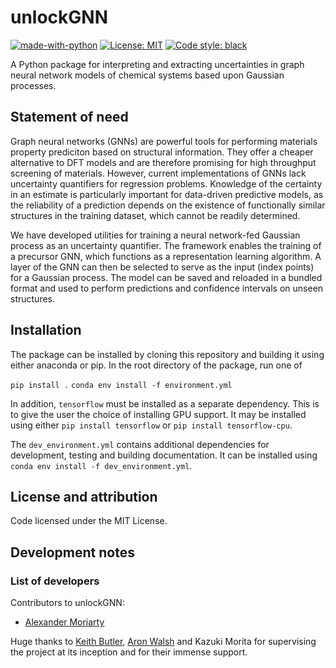 # unlockGNN

[![made-with-python](https://img.shields.io/badge/Made%20with-Python-1f425f.svg)](https://www.python.org/)
[![License: MIT](https://img.shields.io/badge/License-MIT-yellow.svg)](https://opensource.org/licenses/MIT)
[![Code style: black](https://img.shields.io/badge/code%20style-black-000000.svg)](https://github.com/psf/black)

A Python package for interpreting and extracting uncertainties in graph neural network models of chemical systems based upon Gaussian processes.

## Statement of need

Graph neural networks (GNNs) are powerful tools for performing materials property prediciton based on structural information.
They offer a cheaper alternative to DFT models and are therefore promising for high throughput screening of materials.
However, current implementations of GNNs lack uncertainty quantifiers for regression problems.
Knowledge of the certainty in an estimate is particularly important for data-driven predictive models,
as the reliability of a prediction depends on the existence of functionally similar structures in the
training dataset, which cannot be readily determined.

We have developed utilities for training a neural network-fed Gaussian process as an uncertainty quantifier.
The framework enables the training of a precursor GNN, which functions as a representation learning algorithm.
A layer of the GNN can then be selected to serve as the input (index points) for a Gaussian process.
The model can be saved and reloaded in a bundled format and used to perform predictions and confidence intervals
on unseen structures.

## Installation

The package can be installed by cloning this repository and building it using either anaconda or pip.
In the root directory of the package, run one of

```pip install .```
```conda env install -f environment.yml```

In addition, `tensorflow` must be installed as a separate dependency.
This is to give the user the choice of installing GPU support.
It may be installed using either `pip install tensorflow` or `pip install tensorflow-cpu`.

The `dev_environment.yml` contains additional dependencies for development, testing and building documentation.
It can be installed using `conda env install -f dev_environment.yml`.

## License and attribution

Code licensed under the MIT License.

## Development notes

### List of developers

Contributors to unlockGNN:

- [Alexander Moriarty](https://github.com/a-ws-m)

Huge thanks to [Keith Butler](https://github.com/keeeto), [Aron Walsh](https://github.com/aronwalsh) and Kazuki Morita
for supervising the project at its inception and for their immense support.
